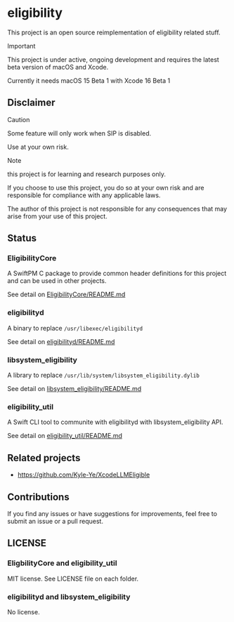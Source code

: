 # eligibility

This project is an open source reimplementation of eligibility related stuff.

> [!IMPORTANT]
> This project is under active, ongoing development and requires the latest beta
> version of macOS and Xcode.
>
> Currently it needs macOS 15 Beta 1 with Xcode 16 Beta 1

## Disclaimer

> [!CAUTION]
> Some feature will only work when SIP is disabled.
>
> Use at your own risk.

> [!NOTE]
> this project is for learning and research purposes only.
> 
> If you choose to use this project, you do so at your own risk and are responsible for compliance with any applicable laws.
>
> The author of this project is not responsible for any consequences that may arise from your use of this project.

## Status

### EligibilityCore

A SwiftPM C package to provide common header definitions for this project and can be used in other projects.

See detail on [EligibilityCore/README.md](EligibilityCore/README.md)

### eligibilityd

A binary to replace `/usr/libexec/eligibilityd`

See detail on [eligibilityd/README.md](eligibilityd/README.md)

### libsystem_eligibility

A library to replace `/usr/lib/system/libsystem_eligibility.dylib`

See detail on [libsystem_eligibility/README.md](libsystem_eligibility/README.md)

### eligibility_util

A Swift CLI tool to communite with eligibilityd with libsystem_eligibility API.

See detail on [eligibility_util/README.md](eligibility_util/README.md)

## Related projects

- https://github.com/Kyle-Ye/XcodeLLMEligible

## Contributions

If you find any issues or have suggestions for improvements, feel free to submit an issue or a pull request.

## LICENSE

### EligbilityCore and eligibility_util

MIT license. See LICENSE file on each folder.

### eligibilityd and libsystem_eligibility

No license.
